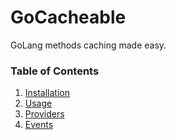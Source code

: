 # GoCacheable

GoLang methods caching made easy.

### Table of Contents

1. [Installation](installation)
3. [Usage](usage)
2. [Providers](providers)
2. [Events](events)